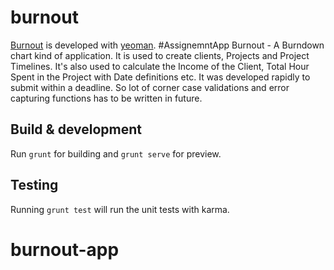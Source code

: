 # burnout

[Burnout](http://burnout-yo.herokuapp.com/) is developed with [yeoman](https://github.com/yeoman/generator-angular). #AssignemntApp
Burnout - A Burndown chart kind of application. It is used to create clients, Projects and Project Timelines.
It's also used to calculate the Income of the Client, Total Hour Spent in the Project with Date definitions etc.
It was developed rapidly to submit within a deadline. So lot of corner case validations and error capturing functions has to be written in future.

## Build & development

Run `grunt` for building and `grunt serve` for preview.

## Testing

Running `grunt test` will run the unit tests with karma.
# burnout-app
